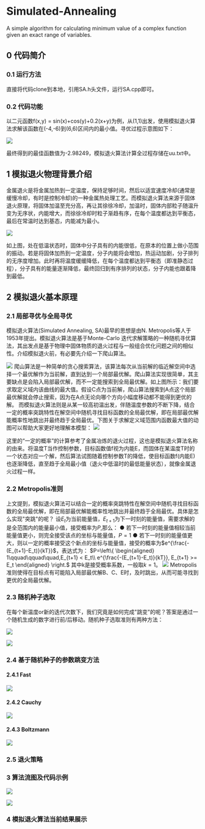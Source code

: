 # Simulated-Annealing
A simple algorithm for calculating minimum value of a complex function given an exact range of variables.

## 0 代码简介

### 0.1 运行方法
直接将代码clone到本地，引用SA.h头文件，运行SA.cpp即可。

### 0.2 代码功能

以二元函数f(x,y) = sin(x)+cos(y)+0.2(x+y)为例，从(1,1)出发，使用模拟退火算法求解该函数在(-4,-6)到(6,6)区间内的最小值。寻优过程示意图如下：

![](https://raw.githubusercontent.com/xie96808/Simulated-Annealing/master/img/func1.png)


最终得到的最佳函数值为-2.98249，模拟退火算法计算全过程存储在uu.txt中。

## 1 模拟退火物理背景介绍
金属退火是将金属加热到一定温度，保持足够时间，然后以适宜速度冷却(通常是缓慢冷却，有时是控制冷却)的一种金属热处理工艺。而模拟退火算法来源于固体退火原理，将固体加温至充分高，再让其徐徐冷却，加温时，固体内部粒子随温升变为无序状，内能增大，而徐徐冷却时粒子渐趋有序，在每个温度都达到平衡态，最后在常温时达到基态，内能减为最小。

![](https://raw.githubusercontent.com/xie96808/Simulated-Annealing/master/img/E.png)

如上图，处在低温状态时，固体中分子具有的内能很低，在原本的位置上做小范围的振动。若是将固体加热到一定温度，分子内能将会增加，热运动加剧，分子排列的无序度增加。此时再将温度缓缓降低，在每个温度都达到平衡态（即准静态过程），分子具有的能量逐渐降低，最终回归到有序排列的状态，分子内能也跟着降到最低。

## 2 模拟退火基本原理
### 2.1 局部寻优与全局寻优
模拟退火算法(Simulated Annealing, SA)最早的思想是由N. Metropolis等人于1953年提出。模拟退火算法是基于Monte-Carlo 迭代求解策略的一种随机寻优算法，其出发点是基于物理中固体物质的退火过程与一般组合优化问题之间的相似性。介绍模拟退火前，有必要先介绍一下爬山算法。

![](https://raw.githubusercontent.com/xie96808/Simulated-Annealing/master/img/mountain.png)
爬山算法是一种简单的贪心搜索算法，该算法每次从当前解的临近解空间中选择一个最优解作为当前解，直到达到一个局部最优解。爬山算法实现很简单，其主要缺点是会陷入局部最优解，而不一定能搜索到全局最优解。如上图所示：我们要求取定义域内该曲线的最大值。假设C点为当前解，爬山算法搜索到A点这个局部最优解就会停止搜索，因为在A点无论向哪个方向小幅度移动都不能得到更优的解。
而模拟退火算法则是从某一较高初温出发，伴随温度参数的不断下降，结合一定的概率突跳特性在解空间中随机寻找目标函数的全局最优解，即在局部最优解能概率性地跳出并最终趋于全局最优。下图关于求解定义域范围内函数最大值的动图可以帮助大家更好地理解本模型：
![](https://raw.githubusercontent.com/xie96808/Simulated-Annealing/master/img/SA_gif.gif)

这里的“一定的概率”的计算参考了金属冶炼的退火过程，这也是模拟退火算法名称的由来。将温度T当作控制参数，目标函数值f视为内能E，而固体在某温度T时的一个状态对应一个解，然后算法试图随着控制参数T的降低，使目标函数f(内能E)也逐渐降低，直至趋于全局最小值（退火中低温时的最低能量状态），就像金属退火过程一样。

### 2.2 Metropolis准则

上文提到，模拟退火算法可以结合一定的概率突跳特性在解空间中随机寻找目标函数的全局最优解，即在局部最优解能概率性地跳出并最终趋于全局最优。具体是怎么实现"突跳"的呢？
设$E_t$为当前能量值，$E_{t+1}$为下一时刻的能量值，需要求解的是全范围内的能量最小值，接受概率为$P$,那么：
● 若下一时刻的能量值相较当前能量值更小，则完全接受该点的坐标与能量值，$P = 1$
● 若下一时刻的能量值更大，则以一定的概率接受这个新点的坐标与能量值，接受的概率为$e^{\frac{-(E_{t+1}-E_t)}{kT}}$，表达式为：
$P=\left\{
\begin{aligned}
1\qquad\qquad\quad,E_{t+1} < E_t\\
e^{\frac{-(E_{t+1}-E_t)}{kT}}, E_{t+1} >= E_t
\end{aligned}
\right.$
其中k是接受概率系数，一般取$k = 1$。
![](https://raw.githubusercontent.com/xie96808/Simulated-Annealing/master/img/metropolis.png)
Metropolis准则使得在目标点有可能陷入局部最优解B、C、E时，及时跳出，从而可能寻找到更优的全局最优解。

### 2.3 随机种子选取
在每个新温度or新的迭代次数下，我们究竟是如何完成"跳变"的呢？答案是通过一个随机生成的数字进行前/后移动。随机种子选取准则有两种方法：

![](https://raw.githubusercontent.com/xie96808/Simulated-Annealing/master/img/gauss.png)

![](https://raw.githubusercontent.com/xie96808/Simulated-Annealing/master/img/realdistribution.png)
### 2.4 基于随机种子的参数跳变方法

#### 2.4.1 Fast
![](https://raw.githubusercontent.com/xie96808/Simulated-Annealing/master/img/fast.png)

#### 2.4.2 Cauchy
![](https://raw.githubusercontent.com/xie96808/Simulated-Annealing/master/img/cauchy.png)

#### 2.4.3 Boltzmann
![](https://raw.githubusercontent.com/xie96808/Simulated-Annealing/master/img/boltzmann.png)

### 2.5 退火策略
### 3 算法流图及代码示例
![](https://raw.githubusercontent.com/xie96808/Simulated-Annealing/master/img/process1.png)

![](https://raw.githubusercontent.com/xie96808/Simulated-Annealing/master/img/process2.png)

### 4 模拟退火算法当前结果展示

